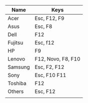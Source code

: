 | Name    | Keys               |
| ------- | ------------------ |
| Acer    | Esc, F12, F9       |
| Asus    | Esc, F8            |
| Dell    | F12                |
| Fujitsu | Esc, f12           |
| HP      | F9                 |
| Lenovo  | F12, Novo, F8, F10 |
| Samsung | Esc, F2, F12       |
| Sony    | Esc, F10 F11       |
| Toshiba | F12                |
| Others  | Esc, F12           |
|         |                    |
